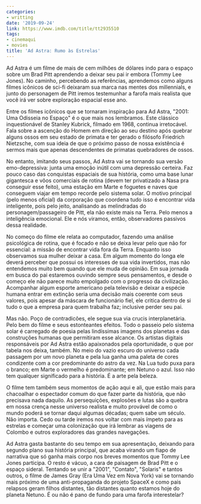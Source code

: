 ```yaml
---
categories:
- writting
date: '2019-09-24'
link: https://www.imdb.com/title/tt2935510
tags:
- cinemaqui
- movies
title: 'Ad Astra: Rumo às Estrelas'
---
```


Ad Astra é um filme de mais de cem milhões de dólares indo para o espaço sobre um Brad Pitt aprendendo a deixar seu pai ir embora (Tommy Lee Jones). No caminho, percebendo as referências, aprendemos como alguns filmes icônicos de sci-fi deixaram sua marca nas mentes dos millennials, e junto do personagem de Pitt iremos testemunhar a farofa mais realista que você irá ver sobre exploração espacial esse ano.

Entre os filmes icônicos que se tornaram inspiração para Ad Astra, "2001: Uma Odisseia no Espaço" é o que mais nos lembramos. Este clássico inquestionável de Stanley Kubrick, filmado em 1968, continua irretocável. Fala sobre a ascenção do Homem em direção ao seu destino após quebrar alguns ossos em seu estado de primata e ter gerado o filósofo Friedrich Nietzsche, com sua ideia de que o próximo passo de nossa existência é sermos mais que apenas descendentes de primatas quebradores de ossos.

No entanto, imitando seus passos, Ad Astra vai se tornando sua versão emo-depressiva: junta uma emoção inútil com uma depressão certeira. Faz pouco caso das conquistas espaciais de sua história, como uma base lunar gigantesca e vôos comerciais de rotina (devem ter privatizado a Nasa pra conseguir esse feito), uma estação em Marte e foguetes e naves que conseguem viajar em tempo recorde pelo sistema solar. O motivo principal (pelo menos oficial) da corporação que coordena tudo isso é encontrar vida inteligente, pois pelo jeito, analisando as melindradas do personagem/passageiro de Pitt, ela não existe mais na Terra. Pelo menos a inteligência emocional. Ele e nós viramos, então, observadores passivos dessa realidade.

No começo do filme ele relata ao computador, fazendo uma análise psicológica de rotina, que é focado e não se deixa levar pelo que não for essencial: a missão de encontrar vida fora da Terra. Enquanto isso observamos sua mulher deixar a casa. Em algum momento do longa ele deverá perceber que possui os interesses de sua vida invertidos, mas não entendemos muito bem quando que ele muda de opinião. Em sua jornada em busca do pai estaremos ouvindo sempre seus pensamentos, e desde o começo ele não parece muito empolgado com o progresso da civilização. Acompanhar algum esporte americano pela televisão e deixar a espécie humana entrar em extinção seria uma decisão mais coerente com seus valores, pois apesar da máscara de funcionário fiel, ele critica dentro de si tudo o que a empresa para quem trabalha faz; inclusive perder seu pai.

Mas não. Poço de contradicões, ele segue sua via crucis interplanetária. Pelo bem do filme e seus estonteantes efeitos. Todo o passeio pelo sistema solar é carregado de poesia pelas lindíssimas imagens dos planetas e das construções humanas que permitiram esse alcance. Os artistas digitais responsáveis por Ad Astra estão apaixonados pela oportunidade, o que por tabela nos deixa, também. No meio do vazio escuro do universo cada passagem por um novo planeta e pela lua ganha uma paleta de cores condizente com a cor predominante do astro da vez. Na Lua tudo puxa para o branco; em Marte o vermelho é predominante; em Netuno o azul. Isso não tem qualquer significado para a história. É a arte pela beleza.

O filme tem também seus momentos de ação aqui e ali, que estão mais para chacoalhar o espectador comum do que fazer parte da história, que não precisava nada daquilo. As persequições, explosões e lutas são a quebra em nossa crença nesse universo realista e muito provável de como o mundo poderá se tornar daqui algumas décadas; quem sabe um século. Não importa. Cedo ou tarde iremos nos voltar com mais ímpeto para as estrelas e começar uma colonização que irá lembrar as viagens de Colombo e outros exploradores das grandes navegações.

Ad Astra gasta bastante do seu tempo em sua apresentação, deixando para segundo plano sua história principal, que acaba virando um fiapo de narrativa que só ganha mais corpo nos breves momentos que Tommy Lee Jones participa. O resto é vácuo, a cara de paisagem de Brad Pitt e o espaço sideral. Tentando se unir a "2001", "Contato", "Solaris" e tantos outros, o filme de James Gray (Era Uma Vez em Nova York) vai se tornando mais próximo de uma anti-propaganda do projeto SpaceX e como pais relapsos geram filhos distantes, tão distantes quanto estamos hoje do planeta Netuno. É ou não é pano de fundo para uma farofa interestelar?

